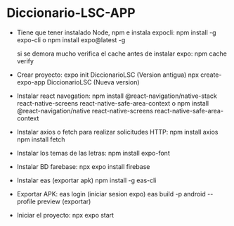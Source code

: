 # Diccionario-LSC-APP

- Tiene que tener instalado Node, npm e instala expocli:
  npm install -g expo-cli o npm install expo@latest -g

  si se demora mucho verifica el cache antes de instalar expo: npm cache verify

- Crear proyecto:
  expo init DiccionarioLSC (Version antigua)
  npx create-expo-app DiccionarioLSC (Nueva version)

- Instalar react navegation:
  npm install @react-navigation/native-stack react-native-screens react-native-safe-area-context
  o
  npm install @react-navigation/native react-native-screens react-native-safe-area-context

- Instalar axios o fetch para realizar solicitudes HTTP:
  npm install axios
  npm install fetch

- Instalar los temas de las letras:
  npm install expo-font

- Instalar BD farebase:
  npx expo install firebase

- Instalar eas (exportar apk)
  npm install -g eas-cli

- Exportar APK:
  eas login (iniciar sesion expo)
  eas build -p android --profile preview (exportar)

- Iniciar el proyecto: npx expo start

